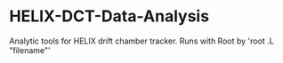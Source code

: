 # HELIX-DCT-Data-Analysis
Analytic tools for HELIX drift chamber tracker. Runs with Root by 'root .L "filename"'
